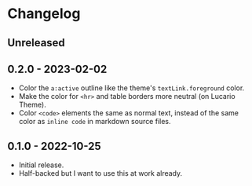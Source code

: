 # Changelog

## Unreleased

## 0.2.0 - 2023-02-02

- Color the `a:active` outline like the theme's `textLink.foreground` color.
- Make the color for `<hr>` and table borders more neutral (on Lucario Theme).
- Color `<code>` elements the same as normal text, instead of the same color as `inline code` in markdown source files.

## 0.1.0 - 2022-10-25

- Initial release.
- Half-backed but I want to use this at work already.
